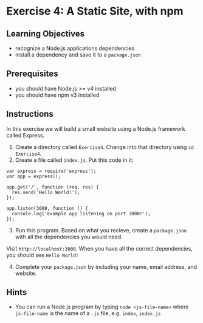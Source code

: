 # Exercise 4: A Static Site, with npm

## Learning Objectives

- recognize a Node.js applications dependencies
- install a dependency and save it to a `package.json`

## Prerequisites

- you should have Node.js >= v4 installed
- you should have npm v3 installed

## Instructions

In this exercise we will build a small website using a Node.js
framework called Express.

1. Create a directory called `Exercise4`. Change into that directory
  using `cd Exercise4`.
2. Create a file called `index.js`. Put this code in it:

  ```
  var express = require('express');
  var app = express();

  app.get('/', function (req, res) {
    res.send('Hello World!');
  });

  app.listen(3000, function () {
    console.log('Example app listening on port 3000!');
  });
  ```

3. Run this program. Based on what you recieve, create a `package.json`
  with all the dependencies you would need.

  Visit `http://localhost:3000`. When you have all the correct dependencies,
  you should see `Hello World!`

4. Complete your `package.json` by including your name, email address,
  and website.

## Hints

- You can run a Node.js program by typing `node <js-file-name>` where `js-file-name`
  is the name of a `.js` file, e.g. `index`, `index.js`
